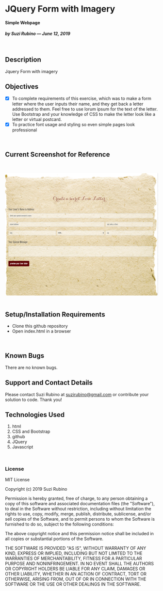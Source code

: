 # JQuery Form with Imagery
#### Simple Webpage
#### _**by Suzi Rubino — June 12, 2019**_
<br>

## Description
Jquery Form with imagery
<br>

## Objectives
- [x] To complete requirements of this exercise, which was to make a form letter where the user inputs their name, and they get back a letter addressed to them. Feel free to use lorum ipsum for the text of the letter. Use Bootstrap and your knowledge of CSS to make the letter look like a letter or virtual postcard.
- [x] To practice font usage and styling so even simple pages look professional
<br>

## Current Screenshot for Reference
<br>

![alt text](https://raw.githubusercontent.com/rerun1/formLetter/master/img/screenShot6-12-19.png)
<br>
<br>

## Setup/Installation Requirements
* Clone this github repository
* Open index.html in a browser
<br>

## Known Bugs
 There are no known bugs.
 <br>

## Support and Contact Details
Please contact Suzi Rubino at suzirubino@gmail.com or contribute your solution to code. Thank you!
<br>

## Technologies Used
1. html
2. CSS and Bootstrap
3. github
4. JQuery
5. Javascript
<br>

### License
MIT License

Copyright (c) 2019 Suzi Rubino

Permission is hereby granted, free of charge, to any person obtaining a copy
of this software and associated documentation files (the "Software"), to deal
in the Software without restriction, including without limitation the rights
to use, copy, modify, merge, publish, distribute, sublicense, and/or sell
copies of the Software, and to permit persons to whom the Software is
furnished to do so, subject to the following conditions:

The above copyright notice and this permission notice shall be included in all
copies or substantial portions of the Software.

THE SOFTWARE IS PROVIDED "AS IS", WITHOUT WARRANTY OF ANY KIND, EXPRESS OR
IMPLIED, INCLUDING BUT NOT LIMITED TO THE WARRANTIES OF MERCHANTABILITY,
FITNESS FOR A PARTICULAR PURPOSE AND NONINFRINGEMENT. IN NO EVENT SHALL THE
AUTHORS OR COPYRIGHT HOLDERS BE LIABLE FOR ANY CLAIM, DAMAGES OR OTHER
LIABILITY, WHETHER IN AN ACTION OF CONTRACT, TORT OR OTHERWISE, ARISING FROM,
OUT OF OR IN CONNECTION WITH THE SOFTWARE OR THE USE OR OTHER DEALINGS IN THE
SOFTWARE.
